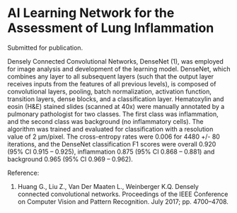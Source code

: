 # AI Learning Network for the Assessment of Lung Inflammation 

Submitted for publication.

Densely Connected Convolutional Networks, DenseNet (1), was employed for image analysis and development of the learning model. DenseNet, which combines any layer to all subsequent layers (such that the output layer receives inputs from the features of all previous levels), is composed of convolutional layers, pooling, batch normalization, activation function, transition layers, dense blocks, and a classification layer. 
Hematoxylin and eosin (H&E) stained slides (scanned at 40x) were manually annotated by a pulmonary pathologist for two classes. The first class was inflammation, and the second class was background (no inflammatory cells). The algorithm was trained and evaluated for classification with a resolution value of 2 μm/pixel.
The cross-entropy rates were 0.006 for 4480 +/- 80 iterations, and the DenseNet classification F1 scores were overall 0.920 (95% CI 0.915 – 0.925), inflammation 0.875 (95% CI 0.868 – 0.881) and background 0.965 (95% CI 0.969 – 0.962). 

Reference:
1.	Huang G., Liu Z., Van Der Maaten L., Weinberger K.Q. Densely connected convolutional networks. Proceedings of the IEEE Conference on Computer Vision and Pattern Recognition. July 2017; pp. 4700–4708. 

